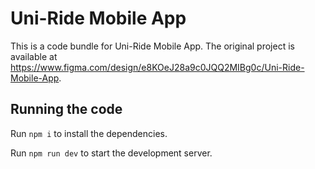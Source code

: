 
  # Uni-Ride Mobile App

  This is a code bundle for Uni-Ride Mobile App. The original project is available at https://www.figma.com/design/e8KOeJ28a9c0JQQ2MIBg0c/Uni-Ride-Mobile-App.

  ## Running the code

  Run `npm i` to install the dependencies.

  Run `npm run dev` to start the development server.
  